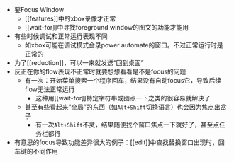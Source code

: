 - 要Focus Window
  - [[features]]中的xbox录像才正常
  - [[wait-for]]中寻找foreground window的图文的功能才能用
- 有些时候调试和正常运行表现不同
  - 如xbox可能在调试模式会录power automate的窗口。不过正常运行时是正常的
- 为了[[reduction]]，可以一来就发送“回到桌面”
- 反正在你的flow表现不正常时就要想想看看是不是focus的问题
  - 有一次：开始菜单搜索一个程序回车，结果没有自动focus它，导致后续flow无法正常运行
    - 这种用[[wait-for]]特定字符串或图点一下之类的很容易就解决了
  - 甚至有些看起来“全局”的东西（如`Alt+Shift`切换语言）也会因为焦点出岔子
    - 有一次`Alt+Shift`不灵，结果随便找个窗口焦点一下就好了，甚至点任务栏都行
- 有意思的focus导致功能差异很大的例子：[[edit]]中查找替换窗口出现时，回车键的不同作用